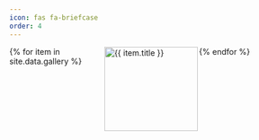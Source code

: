 ```yaml
---
icon: fas fa-briefcase
order: 4
---
```


<div class="gallery">
    {% for item in site.data.gallery %}
    <div class="gallery-item">
    <img src="{{ item.image }}" alt="{{ item.title }}">
    </div>
    {% endfor %}
</div>

<style>
.gallery {
    display: grid;
    grid-template-columns: repeat(3, 1fr);
    grid-template-rows: repeat(5, minmax(150px, auto));
    grid-gap: 2px;
}
.gallery-item {
    position: relative;
    overflow: hidden;
    margin: 0;
    padding: 0;
}
.gallery-item img {
    width: 100%;
    height: 100%;
    object-fit: cover;
    transition: transform 0.3s ease;
}
.gallery-item:hover img {
    transform: scale(1.1);
}
</style>